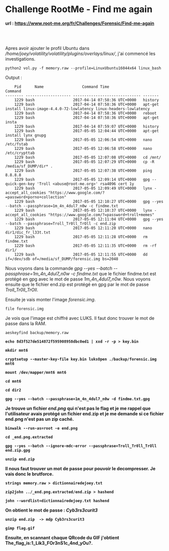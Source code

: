 # Challenge RootMe - Find me again

**url : https://www.root-me.org/fr/Challenges/Forensic/Find-me-again** 

<br><br>

Apres avoir ajouter le profil Ubuntu dans */home/joey/volatility/volatility/plugins/overlays/linux/*, j'ai commencé les investigations.

    python2 vol.py -f memory.raw --profile=LinuxUbuntu16044x64 linux_bash

Output : 

        Pid      Name                 Command Time                   Command
    -------- -------------------- ------------------------------ -------
        1229 bash                 2017-04-14 07:58:36 UTC+0000   history 
        1229 bash                 2017-04-14 07:58:36 UTC+0000   apt-get install linux-image-4.4.0-72-lowlatency linux-headers-lowlatency
        1229 bash                 2017-04-14 07:58:36 UTC+0000   reboot
        1229 bash                 2017-04-14 07:58:36 UTC+0000   apt-get insta
        1229 bash                 2017-04-14 07:59:07 UTC+0000   history 
        1229 bash                 2017-05-05 12:04:44 UTC+0000   apt-get install lynx gnupg
        1229 bash                 2017-05-05 12:06:54 UTC+0000   nano /etc/fstab 
        1229 bash                 2017-05-05 12:06:58 UTC+0000   nano /etc/crypttab 
        1229 bash                 2017-05-05 12:07:08 UTC+0000   cd /mnt/
        1229 bash                 2017-05-05 12:07:29 UTC+0000   cp -R /media/sf_DUMP/dir* .
        1229 bash                 2017-05-05 12:07:38 UTC+0000   ping 8.8.8.8
        1229 bash                 2017-05-05 12:09:14 UTC+0000   gpg --quick-gen-key 'Troll <abuse@root-me.org>' rsa4096 cert 1y
        1229 bash                 2017-05-05 12:09:49 UTC+0000   lynx -accept_all_cookies "https://www.google.com/?=password+porno+collection"
        1229 bash                 2017-05-05 12:10:27 UTC+0000   gpg --yes --batch --passphrase=1m_4n_4dul7_n0w -c findme.txt
        1229 bash                 2017-05-05 12:10:37 UTC+0000   lynx -accept_all_cookies "https://www.google.com/?=password+troll+memes"
        1229 bash                 2017-05-05 12:11:04 UTC+0000   gpg --yes --batch --passphrase=Troll_Tr0ll_TrOll -c end.zip
        1229 bash                 2017-05-05 12:11:20 UTC+0000   nano dir1/dic_fr_l33t.txt 
        1229 bash                 2017-05-05 12:11:28 UTC+0000   rm findme.txt
        1229 bash                 2017-05-05 12:11:35 UTC+0000   rm -rf dir1/
        1229 bash                 2017-05-05 12:11:55 UTC+0000   dd if=/dev/sdb of=/media/sf_DUMP/forensic.img bs=2048

Nous voyons dans la commande *gpg --yes --batch --passphrase=1m_4n_4dul7_n0w -c findme.txt* que le fichier findme.txt est protégé en gpg avec le mot de passe *1m_4n_4dul7_n0w*. Nous voyons ensuite que le fichier end.zip est protégé en gpg par le mot de passe *Troll_Tr0ll_TrOll*.
<br>

Ensuite je vais monter l'image *forensic.img*.

    file forensic.img

Je vois que l'image est chiffré avec LUKS. Il faut donc trouver le mot de passe dans la RAM.

    aeskeyfind backup/memory.raw
<b>

    echo 8d3f527de514872f595908958dbc0ed1 | xxd -r -p > key.bin
<b>

    mkdir mnt6
<b>

    cryptsetup --master-key-file key.bin luksOpen ./backup/forensic.img mnt6
<b>

    mount /dev/mapper/mnt6 mnt6
<b>

    cd mnt6
<b>

    cd dir2
<b>

    gpg --yes --batch --passphrase=1m_4n_4dul7_n0w -d findme.txt.gpg
<b>

Je trouve un fichier *end.png* qui n'est pas le flag et je me rappel que l'utilisateur avais protégé un fichier end.zip et je me demande si ce fichier end.png n'est pas un zip caché.

    binwalk --run-as=root -e end.png
<b>

    cd _end.png.extracted
<b>

    gpg --yes --batch --ignore-mdc-error --passphrase=Troll_Tr0ll_TrOll end.zip.gpg
<b>

    unzip end.zip

Il nous faut trouver un mot de passe pour pouvoir le decompresser. Je vais donc le brutforce.

<b>

    strings memory.raw > dictionnairedejoey.txt
<b>

    zip2john ../_end.png.extracted/end.zip > hashend
<b>

    john --wordlist=dictionnairedejoey.txt hashend
<b>

On obtient le mot de passe : *Cyb3rs3curit3*

    unzip end.zip  -> mdp Cyb3rs3curit3

    gimp flag.gif

Ensuite, en scannant chaque QRcode du GIF j'obtient **The_flag_is:1_Lik3_FOr3nS1c_4nd_yOu?**.
